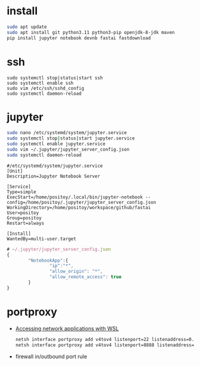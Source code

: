 # install
```bash
sudo apt update
sudo apt install git python3.11 python3-pip openjdk-8-jdk maven
pip install jupyter notebook devnb fastai fastdownload
```

# ssh
```
sudo systemctl stop|status|start ssh
sudo systemctl enable ssh
sudo vim /etc/ssh/sshd_config
sudo systemctl daemon-reload
```

# jupyter
```bash
sudo nano /etc/systemd/system/jupyter.service
sudo systemctl stop|status|start jupyter.service
sudo systemctl enable jupyter.service
sudo vim ~/.jupyter/jupyter_server_config.json
sudo systemctl daemon-reload
```
```
#/etc/systemd/system/jupyter.service
[Unit]
Description=Jupyter Notebook Server

[Service]
Type=simple
ExecStart=/home/positoy/.local/bin/jupyter-notebook --config=/home/positoy/.jupyter/jupyter_server_config.json
WorkingDirectory=/home/positoy/workspace/github/fastai
User=positoy
Group=positoy
Restart=always

[Install]
WantedBy=multi-user.target
```
```js
# ~/.jupyter/jupyter_server_config.json
{
        "NotebookApp":{
                "ip":"*",
                "allow_origin": "*",
                "allow_remote_access": true
        }
}
```

# portproxy
- [Accessing network applications with WSL](https://learn.microsoft.com/en-us/windows/wsl/networking)

  ```bash
  netsh interface portproxy add v4tov4 listenport=22 listenaddress=0.0.0.0 connectport=22 connectaddress=(wsl hostname -I)
  netsh interface portproxy add v4tov4 listenport=8888 listenaddress=0.0.0.0 connectport=8888 connectaddress=(wsl hostname -I)
  ```
- firewall in/outbound port rule
